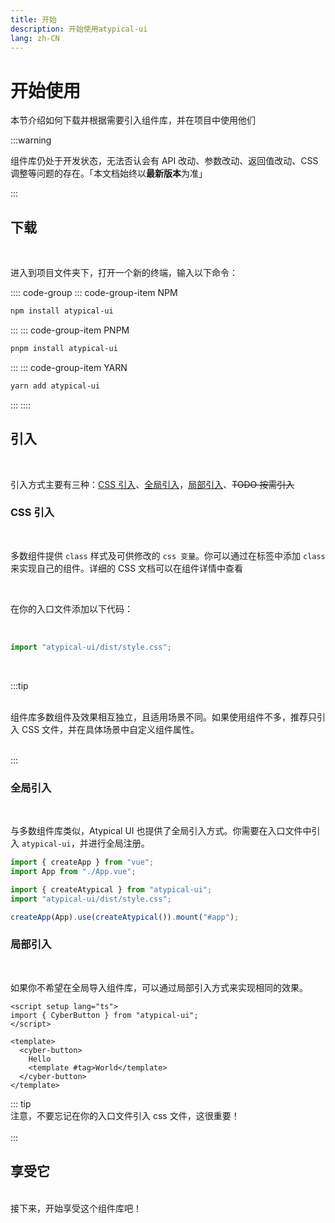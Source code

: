```yaml
---
title: 开始
description: 开始使用atypical-ui
lang: zh-CN
---
```


# 开始使用

本节介绍如何下载并根据需要引入组件库，并在项目中使用他们

<!-- TODO 跳转更新目录 -->

:::warning

组件库仍处于开发状态，无法否认会有 API 改动、参数改动、返回值改动、CSS 调整等问题的存在。「本文档始终以**最新版本**为准」

:::

## 下载

<br />

进入到项目文件夹下，打开一个新的终端，输入以下命令：

:::: code-group
::: code-group-item NPM

```sh
npm install atypical-ui
```

:::
::: code-group-item PNPM

```sh
pnpm install atypical-ui
```

:::
::: code-group-item YARN

```sh
yarn add atypical-ui
```

:::
::::

## 引入

<br />

<!-- TODO 按需引入 -->

引入方式主要有三种：[CSS 引入](./#CSS引入)、[全局引入](./#全局引入)，[局部引入](./#局部引入)、<del>TODO 按需引入</del>

### CSS 引入

<br />

<!-- TODO： addlink-->

多数组件提供 `class` 样式及可供修改的 `css 变量`。你可以通过在标签中添加 `class` 来实现自己的组件。详细的 CSS 文档可以在组件详情中查看

<br />

在你的入口文件添加以下代码：

<br />

```js
import "atypical-ui/dist/style.css";
```

<br />

:::tip

<br/>
组件库多数组件及效果相互独立，且适用场景不同。如果使用组件不多，推荐只引入 CSS 文件，并在具体场景中自定义组件属性。
<br/>
<br/>

:::

### 全局引入

<br />

与多数组件库类似，Atypical UI 也提供了全局引入方式。你需要在入口文件中引入 `atypical-ui`，并进行全局注册。

```js
import { createApp } from "vue";
import App from "./App.vue";

import { createAtypical } from "atypical-ui";
import "atypical-ui/dist/style.css";

createApp(App).use(createAtypical()).mount("#app");
```

### 局部引入

<br />

如果你不希望在全局导入组件库，可以通过局部引入方式来实现相同的效果。

```vue
<script setup lang="ts">
import { CyberButton } from "atypical-ui";
</script>

<template>
  <cyber-button>
    Hello
    <template #tag>World</template>
  </cyber-button>
</template>
```

::: tip
<br />
注意，不要忘记在你的入口文件引入 css 文件，这很重要！
<br />
<br />
:::

## 享受它

<br />
接下来，开始享受这个组件库吧！
